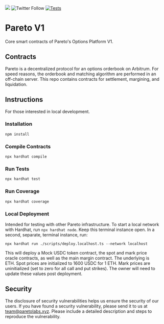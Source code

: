 [![](https://img.shields.io/github/stars/pareto-xyz/pareto-core-v1?style=social)](https://img.shields.io/github/stars/pareto-xyz/pareto-core-v1?style=social)
![Twitter Follow](https://img.shields.io/twitter/follow/Paretoxyz?style=social)
[![Tests](https://github.com/pareto-xyz/pareto-core-v1/actions/workflows/ci.yaml/badge.svg)](https://github.com/pareto-xyz/pareto-core-v1/actions/workflows/ci.yaml)

# Pareto V1

Core smart contracts of Pareto's Options Platform V1. 

## Contracts

Pareto is a decentralized protocol for an options orderbook on Arbitrum. For speed reasons, the orderbook and matching algorithm are performed in an off-chain server. This repo contains contracts for settlement, margining, and liquidation.

## Instructions

For those interested in local development. 

### Installation

`npm install`

### Compile Contracts

`npx hardhat compile`

### Run Tests

`npx hardhat test`

### Run Coverage

`npx hardhat coverage`

### Local Deployment

Intended for testing with other Pareto infrastructure. To start a local network with Hardhat, run `npx hardhat node`. Keep this terminal instance open. In a second, separate, terminal instance, run:
```
npx hardhat run ./scripts/deploy.localhost.ts --network localhost
```
This will deploy a Mock USDC token contract, the spot and mark price oracle contracts, as well as the main margin contract. 
The underlying is ETH.
Spot prices are initialized to 1600 USDC for 1 ETH.
Mark prices are uninitialized (set to zero for all call and put strikes). The owner will need to update these values post deployment.

## Security

The disclosure of security vulnerabilities helps us ensure the security of our users. If you have found a security vulnerability, please send it to us at [team@paretolabs.xyz](mailto:team@paretolabs.xyz). Please include a detailed description and steps to reproduce the vulnerability. 


